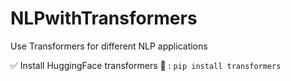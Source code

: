 # NLPwithTransformers
Use Transformers for different NLP applications

:white_check_mark: Install HuggingFace transformers :hugs: :
`pip install transformers`